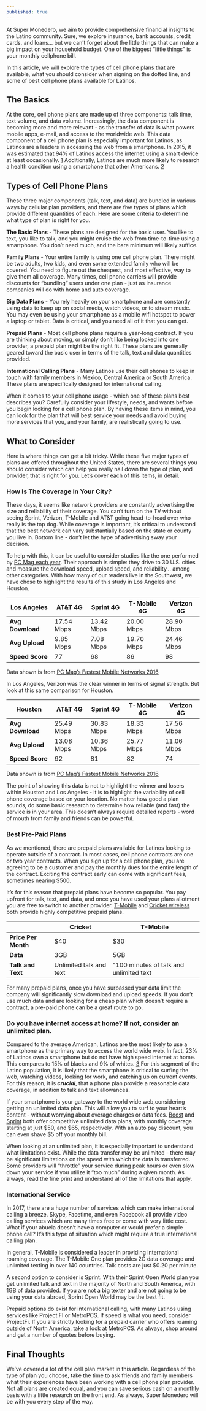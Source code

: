 ```yaml
---
published: true
---
```


At Super Monedero, we aim to provide comprehensive financial insights to the Latino community. Sure, we explore insurance, bank accounts, credit cards, and loans… but we can’t forget about the little things that can make a big impact on your household budget. One of the biggest “little things” is your monthly cellphone bill. 

In this article, we will explore the types of cell phone plans that are available, what you should consider when signing on the dotted line, and some of best cell phone plans available for Latinos.

## The Basics

At the core, cell phone plans are made up of three components: talk time, text volume, and data volume. Increasingly, the data component is becoming more and more relevant - as the transfer of data is what powers mobile apps, e-mail, and access to the worldwide web. This data component of a cell phone plan is especially important for Latinos, as Latinos are a leaders in accessing the web from a smartphone. In 2015, it was estimated that 94% of Latinos access the internet using a smart device at least occasionally. [1] Additionally, Latinos are much more likely to research a health condition using a smartphone that other Americans. [2]

## Types of Cell Phone Plans

These three major components (talk, text, and data) are bundled in various ways by cellular plan providers, and there are five types of plans which provide different quantities of each. Here are some criteria to determine what type of plan is right for you.

**The Basic Plans** - These plans are designed for the basic user. You like to text, you like to talk, and you might cruise the web from time-to-time using a smartphone. You don’t need much, and the bare minimum will likely suffice.

**Family Plans** - Your entire family is using one cell phone plan. There might be two adults, two kids, and even some extended family who will be covered. You need to figure out the cheapest, and most effective, way to give them all coverage. Many times, cell phone carriers will provide discounts for “bundling” users under one plan - just as insurance companies will do with home and auto coverage.

**Big Data Plans** - You rely heavily on your smartphone and are constantly using data to keep up on social media, watch videos, or to stream music. You may even be using your smartphone as a mobile wifi hotspot to power a laptop or tablet. Data is critical, and you need all of it that you can get.

**Prepaid Plans** - Most cell phone plans require a year-long contract. If you are thinking about moving, or simply don’t like being locked into one provider, a prepaid plan might be the right fit. These plans are generally geared toward the basic user in terms of the talk, text and data quantities provided.

**International Calling Plans** - Many Latinos use their cell phones to keep in touch with family members in Mexico, Central America or South America. These plans are specifically designed for international calling.

When it comes to your cell phone usage - which one of these plans best describes you? Carefully consider your lifestyle, needs, and wants before you begin looking for a cell phone plan. By having these items in mind, you can look for the plan that will best service your needs and avoid buying more services that you, and your family, are realistically going to use.

## What to Consider

Here is where things can get a bit tricky. While these five major types of plans are offered throughout the United States, there are several things you should consider which can help you really nail down the type of plan, and provider, that is right for you. Let’s cover each of this items, in detail.

### How Is The Coverage In Your City?

These days, it seems like network providers are constantly advertising the size and reliability of their coverage. You can’t turn on the TV without seeing Sprint, Verizon, T-Mobile and AT&T going head-to-head over who really is the top dog. While coverage is important, it’s critical to understand that the best network can vary substantially based on the state or county you live in. Bottom line - don’t let the hype of advertising sway your decision.

To help with this, it can be useful to consider studies like the one performed by [PC Mag each year](http://www.pcmag.com/Fastest-Mobile-Networks). Their approach is simple: they drive to 30 U.S. cities and measure the download speed, upload speed, and reliability… among other categories. With how many of our readers live in the Southwest, we have chose to highlight the results of this study in Los Angeles and Houston.

| **Los Angeles**  | **AT&T 4G**    | **Sprint 4G**  | **T-Mobile 4G** | **Verizon 4G** |
|--------------|------------|------------|-------------|------------|
| **Avg Download** | 17.54 Mbps | 13.42 Mbps | 20.00 Mbps  | 28.90 Mbps |
| **Avg Upload**   | 9.85 Mbps  | 7.08 Mbps  | 19.70 Mbps  | 24.46 Mbps |
| **Speed Score**  | 77         | 68         | 86          | 98         |

Data shown is from [PC Mag’s Fastest Mobile Networks 2016](http://www.pcmag.com/article/345123/fastest-mobile-networks-2016/19)

In Los Angeles, Verizon was the clear winner in terms of signal strength. But look at this same comparison for Houston.

| **Houston**     | **AT&T 4G**    | **Sprint 4G** | **T-Mobile 4G** | **Verizon 4G** |
|--------------|------------|------------|-------------|------------|
| **Avg Download** | 25.49 Mbps | 30.83 Mbps | 18.33 Mbps  | 17.56 Mbps |
| **Avg Upload**   | 13.08 Mbps | 10.36 Mbps | 25.77 Mbps  | 11.06 Mbps |
| **Speed Score**  | 92         | 81         | 82          | 74         |

Data shown is from [PC Mag’s Fastest Mobile Networks 2016](http://www.pcmag.com/article/345123/fastest-mobile-networks-2016/19)

The point of showing this data is not to highlight the winner and losers within Houston and Los Angeles - it is to highlight the variability of cell phone coverage based on your location. No matter how good a plan sounds, do some basic research to determine how reliable (and fast) the service is in your area. This doesn’t always require detailed reports - word of mouth from family and friends can be powerful.

### Best Pre-Paid Plans

As we mentioned, there are prepaid plans available for Latinos looking to operate outside of a contract. In most cases, cell phone contracts are one or two year contracts. When you sign up for a cell phone plan, you are agreeing to be a customer and pay the monthly dues for the entire length of the contract. Exciting the contract early can come with significant fees, sometimes nearing $500.

It’s for this reason that prepaid plans have become so popular. You pay upfront for talk, text, and data, and once you have used your plans allotment you are free to switch to another provider. [T-Mobile](https://www.t-mobile.com/) and [Cricket wireless](https://www.cricketwireless.com/) both provide highly competitive prepaid plans.

|                 | **Cricket**                | **T-Mobile**           |
|-----------------|-------------------------|----------------------|
| **Price Per Month** | $40                     | $30                  |
|**Data**           | 3GB                     | 5GB                  |
| **Talk and Text**   | Unlimited talk and text | "100 minutes of talk and unlimited text |

For many prepaid plans, once you have surpassed your data limit the company will significantly slow download and upload speeds. If you don’t use much data and are looking for a cheap plan which doesn’t require a contract, a pre-paid phone can be a great route to go.

### Do you have internet access at home? If not, consider an unlimited plan.

Compared to the average American, Latinos are the most likely to use a smartphone as the primary way to access the world wide web. In fact, 23% of Latinos own a smartphone but do not have high speed internet at home. This compares to 15% of blacks and 9% of whites. [3] For this segment of the Latino population, it is likely that the smartphone is critical to surfing the web, watching videos, looking for work, and catching up on current events. For this reason, it is _**crucial**_, that a phone plan provide a reasonable data coverage, in addition to talk and text allowances.

If your smartphone is your gateway to the world wide web,considering getting an unlimited data plan. This will allow you to surf to your heart’s content - without worrying about overage charges or data fees. [Boost](https://www.boostmobile.com/#!/) and [Sprint](https://www.sprint.com/) both offer competitive unlimited data plans, with monthly coverage starting at just $50, and $65, respectively. With an auto pay discount, you can even shave $5 off your monthly bill.

When looking at an unlimited plan, it is especially important to understand what limitations exist. While the data transfer may be unlimited - there may be significant limitations on the speed with which the data is transferred. Some providers will “throttle” your service during peak hours or even slow down your service if you utilize it “too much” during a given month. As always, read the fine print and understand all of the limitations that apply.

### International Service

In 2017, there are a huge number of services which can make international calling a breeze. Skype, Facetime, and even Facebook all provide video calling services which are many times free or come with very little cost. What if your abuela doesn’t have a computer or would prefer a simple phone call? It’s this type of situation which might require a true international calling plan.

In general, T-Mobile is considered a leader in providing international roaming coverage. The T-Mobile One plan provides 2G data coverage and unlimited texting in over 140 countries. Talk costs are just $0.20 per minute.

A second option to consider is Sprint. With their Sprint Open World plan you get unlimited talk and text in the majority of North and South America, with 1GB of data provided. If you are not a big texter and are not going to be using your data abroad, Sprint Open World may be the best fit.

Prepaid options do exist for international calling, with many Latinos using services like Project FI or MetroPCS. If speed is what you need, consider ProjectFi. If you are strictly looking for a prepaid carrier who offers roaming outside of North America, take a look at MetroPCS. As always, shop around and get a number of quotes before buying.

## Final Thoughts

We’ve covered a lot of the cell plan market in this article. Regardless of the type of plan you choose, take the time to ask friends and family members what their experiences have been working with a cell phone plan provider. Not all plans are created equal, and you can save serious cash on a monthly basis with a little research on the front end. As always, Super Monedero will be with you every step of the way.

[1]:http://www.pewhispanic.org/2016/07/20/3-hispanics-and-mobile-access-to-the-internet/
[2]:http://www.pewresearch.org/fact-tank/2015/04/30/racial-and-ethnic-differences-in-how-people-use-mobile-technology/  
[3]: http://www.pewinternet.org/fact-sheet/mobile/
